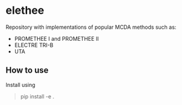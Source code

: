 # elethee
Repository with implementations of popular MCDA methods such as:
* PROMETHEE I and PROMETHEE II
* ELECTRE TRI-B
* UTA

## How to use
Install using
>pip install -e .
